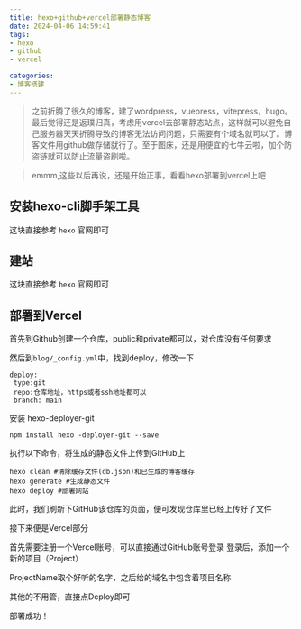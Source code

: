 ```yaml
---
title: hexo+github+vercel部署静态博客
date: 2024-04-06 14:59:41
tags: 
- hexo
- github
- vercel

categories: 
- 博客搭建
---
```


> 之前折腾了很久的博客，建了wordpress，vuepress，vitepress，hugo。最后觉得还是返璞归真，考虑用vercel去部署静态站点，这样就可以避免自己服务器天天折腾导致的博客无法访问问题，只需要有个域名就可以了。博客文件用github做存储就行了。至于图床，还是用便宜的七牛云啦，加个防盗链就可以防止流量盗刷啦。

> emmm,这些以后再说，还是开始正事，看看hexo部署到vercel上吧

安装hexo-cli脚手架工具
--- 

这块直接参考 `hexo` 官网即可 [](https://hexo.io/zh-cn/docs/)

建站
-----------------------------------------

这块直接参考 `hexo` 官网即可 [](https://hexo.io/zh-cn/docs/setup)

[](about:blank#%E9%83%A8%E7%BD%B2%E5%88%B0Vercel "部署到Vercel")部署到Vercel
----------------------------------------------------------------------

首先到Github创建一个仓库，public和private都可以，对仓库没有任何要求

然后到`blog/_config.yml`中，找到deploy，修改一下

```
deploy:
 type:git
 repo:仓库地址，https或者ssh地址都可以
 branch: main
```


安装 hexo-deployer-git

```
npm install hexo -deployer-git --save
```

执行以下命令，将生成的静态文件上传到GitHub上

```
hexo clean #清除缓存文件(db.json)和已生成的博客缓存
hexo generate #生成静态文件
hexo deploy #部署网站
```

此时，我们刷新下GitHub该仓库的页面，便可发现仓库里已经上传好了文件

接下来便是Vercel部分

首先需要注册一个Vercel账号，可以直接通过GitHub账号登录
登录后，添加一个新的项目（Project）

ProjectName取个好听的名字，之后给的域名中包含着项目名称

其他的不用管，直接点Deploy即可

部署成功！